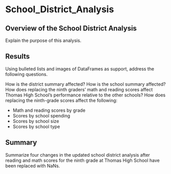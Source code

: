 # School_District_Analysis

## Overview of the School District Analysis 
Explain the purpose of this analysis.

## Results 
Using bulleted lists and images of DataFrames as support, address the following questions.

How is the district summary affected?
How is the school summary affected?
How does replacing the ninth graders’ math and reading scores affect Thomas High School’s performance relative to the other schools?
How does replacing the ninth-grade scores affect the following:
  - Math and reading scores by grade
  - Scores by school spending
  - Scores by school size
  - Scores by school type
## Summary
Summarize four changes in the updated school district analysis after reading and math scores for the ninth grade at Thomas High School have been replaced with NaNs.

